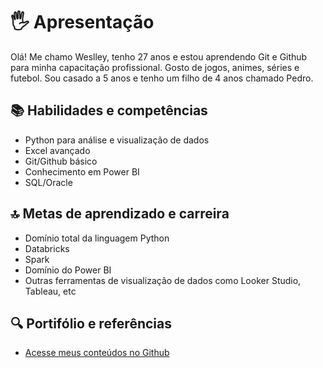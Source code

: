 # 🖐 Apresentação

Olá! Me chamo Weslley, tenho 27 anos e estou aprendendo Git e Github para minha capacitação profissional. Gosto de jogos, animes, séries e futebol. Sou casado a 5 anos e tenho um filho de 4 anos chamado Pedro.

## 📚 Habilidades e competências

- Python para análise e visualização de dados
- Excel avançado
- Git/Github básico
- Conhecimento em Power BI 
- SQL/Oracle

## 🔝 Metas de aprendizado e carreira

- Domínio total da linguagem Python
- Databricks
- Spark
- Domínio do Power BI 
- Outras ferramentas de visualização de dados como Looker Studio, Tableau, etc

## 🔍 Portifólio e referências

- [Acesse meus conteúdos no Github](https://github.com/Weslley9085)

<!---
Weslley9085/Weslley9085 is a ✨ special ✨ repository because its `README.md` (this file) appears on your GitHub profile.
You can click the Preview link to take a look at your changes.
--->
